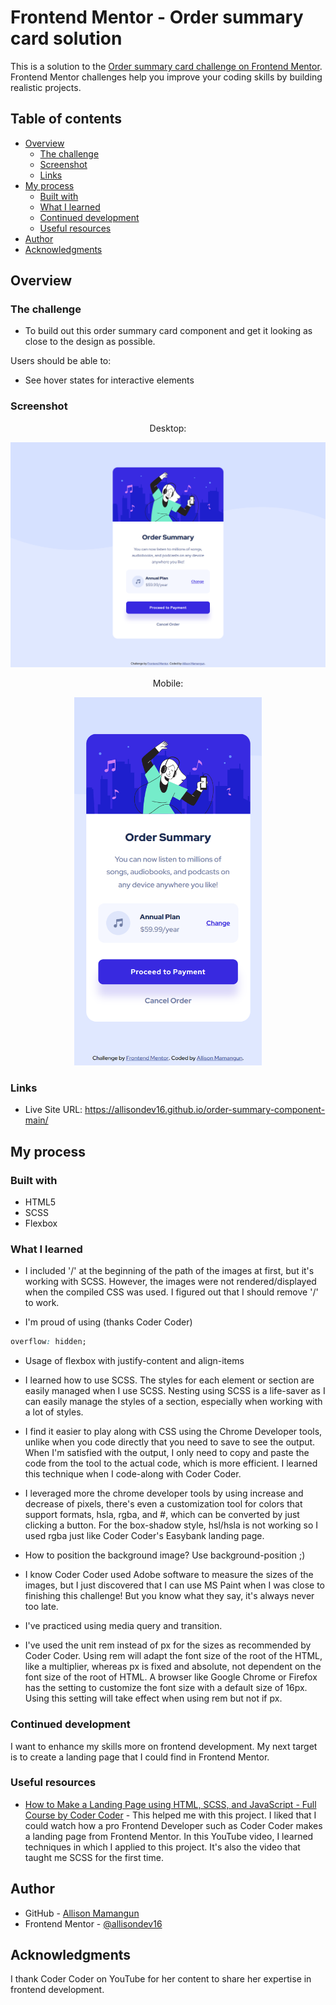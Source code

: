 # Frontend Mentor - Order summary card solution

This is a solution to the [Order summary card challenge on Frontend Mentor](https://www.frontendmentor.io/challenges/order-summary-component-QlPmajDUj). Frontend Mentor challenges help you improve your coding skills by building realistic projects. 

## Table of contents

- [Overview](#overview)
  - [The challenge](#the-challenge)
  - [Screenshot](#screenshot)
  - [Links](#links)
- [My process](#my-process)
  - [Built with](#built-with)
  - [What I learned](#what-i-learned)
  - [Continued development](#continued-development)
  - [Useful resources](#useful-resources)
- [Author](#author)
- [Acknowledgments](#acknowledgments)

## Overview

### The challenge

- To build out this order summary card component and get it looking as close to the design as possible.

Users should be able to:

- See hover states for interactive elements

### Screenshot

<p align="center">
Desktop:
</p>
<p align="center">
<img src="./myScreenshot/desktop.png"/>
</p>

<p align="center">
Mobile:
</p>
<p align="center">
<img src="./myScreenshot/mobile.png" width="300" height="589.60" />
</p>


### Links

<!-- - Solution URL: [Add solution URL here](https://your-solution-url.com) -->
- Live Site URL: https://allisondev16.github.io/order-summary-component-main/

## My process

### Built with

- HTML5
- SCSS
- Flexbox

### What I learned

- I included '/' at the beginning of the path of the images at first, but it's working with SCSS. However, the images were not rendered/displayed when the compiled CSS was used. I figured out that I should remove '/' to work.

- I'm proud of using (thanks Coder Coder)
```css
overflow: hidden;
```

- Usage of flexbox with justify-content and align-items

- I learned how to use SCSS. The styles for each element or section are easily managed when I use SCSS. Nesting using SCSS is a life-saver as I can easily manage the styles of a section, especially when working with a lot of styles. 

- I find it easier to play along with CSS using the Chrome Developer tools, unlike when you code directly that you need to save to see the output. When I'm satisfied with the output, I only need to copy and paste the code from the tool to the actual code, which is more efficient. I learned this technique when I code-along with Coder Coder.

- I leveraged more the chrome developer tools by using increase and decrease of pixels, there's even a customization tool for colors that support formats, hsla, rgba, and #, which can be converted by just clicking a button. For the box-shadow style, hsl/hsla is not working so I used rgba just like Coder Coder's Easybank landing page.

- How to position the background image? Use background-position ;)

- I know Coder Coder used Adobe software to measure the sizes of the images, but I just discovered that I can use MS Paint when I was close to finishing this challenge! But you know what they say, it's always never too late.

- I've practiced using media query and transition.

- I've used the unit rem instead of px for the sizes as recommended by Coder Coder. Using rem will adapt the font size of the root of the HTML, like a multiplier, whereas px is fixed and absolute, not dependent on the font size of the root of HTML. A browser like Google Chrome or Firefox has the setting to customize the font size with a default size of 16px. Using this setting will take effect when using rem but not if px.

### Continued development

I want to enhance my skills more on frontend development. My next target is to create a landing page that I could find in Frontend Mentor.

### Useful resources

- [How to Make a Landing Page using HTML, SCSS, and JavaScript - Full Course by Coder Coder](https://youtu.be/aoQ6S1a32j8) - This helped me with this project. I liked that I could watch how a pro Frontend Developer such as Coder Coder makes a landing page from Frontend Mentor. In this YouTube video, I learned techniques in which I applied to this project. It's also the video that taught me SCSS for the first time.

## Author

- GitHub - [Allison Mamangun](https://github.com/allisondev16)
- Frontend Mentor - [@allisondev16](https://www.frontendmentor.io/profile/allisondev16)

## Acknowledgments

I thank Coder Coder on YouTube for her content to share her expertise in frontend development.
